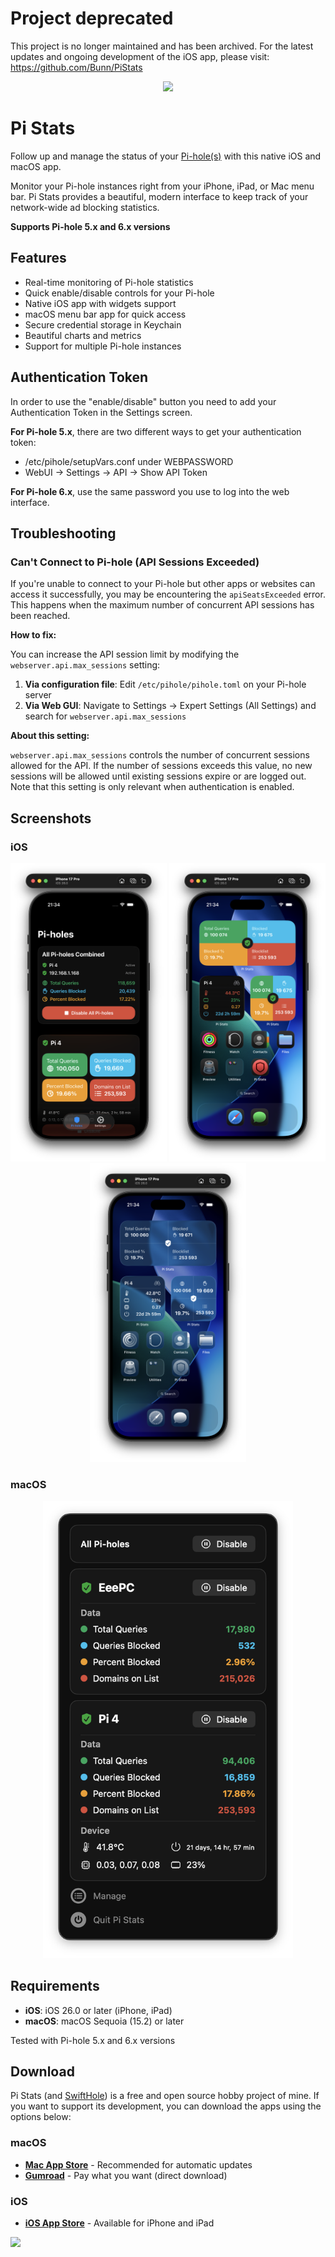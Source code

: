 # Project deprecated

This project is no longer maintained and has been archived. For the latest updates and ongoing development of the iOS app, please visit: https://github.com/Bunn/PiStats


<p align="center">
  <img width="130" src="./images/icon.png"">
</p>


# Pi Stats

Follow up and manage the status of your [Pi-hole(s)](https://github.com/pi-hole/pi-hole) with this native iOS and macOS app.

Monitor your Pi-hole instances right from your iPhone, iPad, or Mac menu bar. Pi Stats provides a beautiful, modern interface to keep track of your network-wide ad blocking statistics.

**Supports Pi-hole 5.x and 6.x versions**

## Features

- Real-time monitoring of Pi-hole statistics
-  Quick enable/disable controls for your Pi-hole
-  Native iOS app with widgets support
-  macOS menu bar app for quick access
-  Secure credential storage in Keychain
-  Beautiful charts and metrics
-  Support for multiple Pi-hole instances

## Authentication Token
In order to use the "enable/disable" button you need to add your Authentication Token in the Settings screen.

**For Pi-hole 5.x**, there are two different ways to get your authentication token:

- /etc/pihole/setupVars.conf under WEBPASSWORD
- WebUI -> Settings -> API -> Show API Token

**For Pi-hole 6.x**, use the same password you use to log into the web interface.


## Troubleshooting

### Can't Connect to Pi-hole (API Sessions Exceeded)

If you're unable to connect to your Pi-hole but other apps or websites can access it successfully, you may be encountering the `apiSeatsExceeded` error. This happens when the maximum number of concurrent API sessions has been reached.

**How to fix:**

You can increase the API session limit by modifying the `webserver.api.max_sessions` setting:

1. **Via configuration file**: Edit `/etc/pihole/pihole.toml` on your Pi-hole server
2. **Via Web GUI**: Navigate to Settings → Expert Settings (All Settings) and search for `webserver.api.max_sessions`

**About this setting:**

`webserver.api.max_sessions` controls the number of concurrent sessions allowed for the API. If the number of sessions exceeds this value, no new sessions will be allowed until existing sessions expire or are logged out. Note that this setting is only relevant when authentication is enabled.


## Screenshots

### iOS
<p align="center">
  <img src="./images/screenshot-ios-1.png" width="250">
  <img src="./images/screenshot-ios-2.png" width="250">
  <img src="./images/screenshot-ios-3.png" width="250">
</p>

### macOS
<p align="center">
  <img src="./images/screenshot-mac-1.png" width="400">
</p>


## Requirements

- **iOS**: iOS 26.0 or later (iPhone, iPad)
- **macOS**: macOS Sequoia (15.2) or later

Tested with Pi-hole 5.x and 6.x versions

## Download

Pi Stats (and [SwiftHole](https://github.com/Bunn/SwiftHole)) is a free and open source hobby project of mine. If you want to support its development, you can download the apps using the options below:

### macOS
- **[Mac App Store](https://apps.apple.com/us/app/pi-stats/id1514075262?ls=1)** - Recommended for automatic updates
- **[Gumroad](https://gum.co/iqhwv)** - Pay what you want (direct download)

### iOS
- **[iOS App Store](https://apps.apple.com/us/app/id1523024268)** - Available for iPhone and iPad

<p align="left">
  <img width="130" src="./images/macstadium.png"">
</p>
